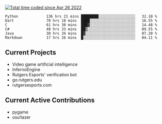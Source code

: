 <a href="https://wakatime.com/@9797ee4f-4108-45bb-8fc2-b36b9c1a1c89"><img src="https://wakatime.com/badge/user/9797ee4f-4108-45bb-8fc2-b36b9c1a1c89.svg?style=for-the-badge" alt="Total time coded since Apr 26 2022" /></a>

<!--START_SECTION:waka-->

```text
Python             136 hrs 21 mins ████████░░░░░░░░░░░░░░░░░   32.10 %
Dart               70 hrs 18 mins  ████░░░░░░░░░░░░░░░░░░░░░   16.55 %
C                  61 hrs 30 mins  ███▓░░░░░░░░░░░░░░░░░░░░░   14.48 %
C#                 40 hrs 33 mins  ██▒░░░░░░░░░░░░░░░░░░░░░░   09.55 %
Java               30 hrs 34 mins  █▓░░░░░░░░░░░░░░░░░░░░░░░   07.20 %
Markdown           17 hrs 26 mins  █░░░░░░░░░░░░░░░░░░░░░░░░   04.11 %
```

<!--END_SECTION:waka-->

## Current Projects
 - Video game artificial intelligence
 - InfernoEngine
 - Rutgers Esports' verification bot
 - go.rutgers.edu
 - rutgersesports.com

## Current Active Contributions
 - pygame
 - osu!lazer
